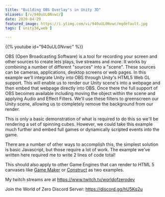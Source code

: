 ```yaml
---
title: "Building OBS Overlay's in Unity 3D"
aliases: [/v/940uUL0Nvwc/]
date: 2020-04-29
featured_image: https://i.ytimg.com/vi/940uUL0Nvwc/mqdefault.jpg
tags: [ unity3d,web ]

---
```


{{% youtube id="940uUL0Nvwc" %}}

OBS (Open Broadcasting Software) is a tool for recording your screen and other sources to create lets plays, live streams and more. It works by combining a number of different "sources" into a "scene". These sources can be cameras, applications, desktop screens or web pages. In this example we'll integrate Unity into OBS through Unity's HTML5 Web GL support. This will enable us to render our Unity scene's into a webpage and then embed that webpage directly into OBS. Once there the full support of OBS becomes available including moving the object within the scene and applying Audio and Effect Filters. We'll use these filters to greenscreen our Unity scene, allowing us to completely remove the background from our render.

This is only a basic demonstration of what is required to do this so we'll be rendering a set of spinning cubes. However, we could take this example much further and embed full games or dynamically scripted events into the game.

There are a number of other ways to accomplish this, the simplest solution is basic Javascript, but those require a lot of work. The example we've written here required me to write 2 lines of code total!

This should also apply to other Game Engines that can render to HTML 5 canvases like [Game Maker](https://www.yoyogames.com/gamemaker) or [Construct](https://www.construct.net/en/make-games/games-editor) as two examples.

My twitch streams are at https://www.twitch.tv/worldofzerodev

Join the World of Zero Discord Server: https://discord.gg/hU5Kq2u